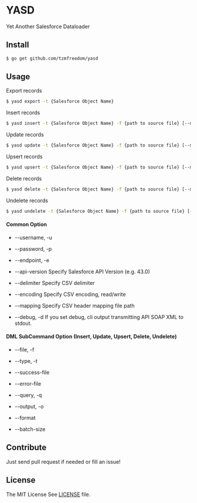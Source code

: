 # YASD

Yet Another Salesforce Dataloader

## Install

```bash
$ go get github.com/tzmfreedom/yasd
```

## Usage

Export records
```bash
$ yasd export -t {Salesforce Object Name}
```

Insert records
```bash
$ yasd insert -t {Salesforce Object Name} -f {path to source file} [--mapping {path to mapping file}] [--insert-nulls]
```

Update records
```bash
$ yasd update -t {Salesforce Object Name} -f {path to source file} [--mapping {path to mapping file}] [--insert-nulls]
```

Upsert records
```bash
$ yasd upsert -t {Salesforce Object Name} -f {path to source file} [--mapping {path to mapping file}] [--insert-nulls]
```

Delete records
```bash
$ yasd delete -t {Salesforce Object Name} -f {path to source file} [--mapping {path to mapping file}]
```

Undelete records
```bash
$ yasd undelete -t {Salesforce Object Name} -f {path to source file} [--mapping {path to mapping file}]
```

#### Common Option

* --username, -u

* --password, -p

* --endpoint, -e

* --api-version
  Specify Salesforce API Version (e.g. 43.0)

* --delimiter
  Specify CSV delimiter

* --encoding
  Specify CSV encoding, read/write

* --mapping
  Specify CSV header mapping file path

* --debug, -d
  If you set debug, cli output transmitting API SOAP XML to stdout.


#### DML SubCommand Option (Insert, Update, Upsert, Delete, Undelete)

* --file, -f

* --type, -t

* --success-file

* --error-file

* --query, -q

* --output, -o

* --format

* --batch-size


## Contribute

Just send pull request if needed or fill an issue!

## License

The MIT License See [LICENSE](https://github.com/tzmfreedom/yasd/blob/master/LICENSE) file.

